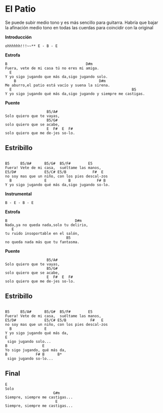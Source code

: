 # El Patio

Se puede subir medio tono y es más sencillo para guitarra. Habría que bajar la afinación medio tono en todas las cuerdas para coincidir con la original

**Introducción**
```
ohhhhhh!!!~~** E - B - E
```
**Estrofa**
```
B                                    D#m
Fuera, vete de mi casa tú no eres mi amiga.
  E
Y yo sigo jugando que más da,sigo jugando solo.
    B                                      D#m
Me aburro,el patio está vacío y suena la sirena.
  E                                                       B5
Y yo sigo jugando qué más da,sigo jugando y siempre me castigas.
```
**Puente**
```
                   B5/A#
Solo quiero que te vayas,
                   B5/G#
solo quiero que se acabe,
                   E  F#  E  F#
solo quiero que me de-jes so-lo.

```
## Estribillo
```

B5     B5/A#      B5/G#  B5/F#        E5
Fuera! Vete de mi casa,  suéltame las manos,
E5/D#             E5/C# E5/B            F#  E
no soy mas que un niño, con los pies descal-zos
  B               E          B            F# B
Y yo sigo jugando qué más da,sigo jugando so-lo.
```
**Instrumental**
```
B - E - B - E
```
**Estrofa**
```
B                               D#m
Nada,ya no queda nada,solo tu delirio,
   E
tu ruido insoportable en el salón,
                            B5
no queda nada más que tu fantasma.
```
**Puente**
```
                   B5/A#
Solo quiero que te vayas,
                   B5/G#
solo quiero que se acabe,
                   E  F#  E  F#
solo quiero que me de-jes so-lo.

```
## Estribillo
```

B5     B5/A#      B5/G#  B5/F#        E5
Fuera! Vete de mi casa,  suéltame las manos,
E5/D#             E5/C# E5/B           F#   E
no soy mas que un niño, con los pies descal-zos
  B               E
Y yo sigo jugando qué más da,
E
 sigo jugando solo...
B                E
Yo sigo jugando, qué más da,
B             F# B      B*
 sigo jugando so-lo...
```
## Final
```
E
Solo
                      G#m
Siempre, siempre me castigas...
                       E
Siempre, siempre me castigas...

```